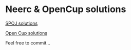 # Neerc & OpenCup solutions


[SPOJ solutions](spoj/)

[Open Cup solutions](opencup/)

Feel free to commit...
